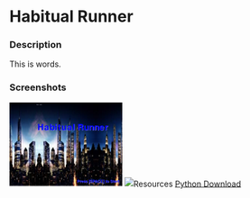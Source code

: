 <h1>Habitual Runner</h1>
<h3>Description</h3>
<p>
    This is words.
<p>    
<h3>Screenshots</h3>
<img src="https://github.com/CryoDome/HabitualRunner/blob/master/yalikegames/title.png" width="200px">
<img src=
<h3>Resources</h3>
<a href="https://www.python.org/downloads/"> Python Download</a>

